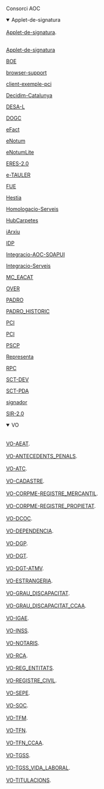 Consorci AOC


<details open>
<summary>Applet-de-signatura</summary><br><a href="https://github.com/ConsorciAOC/Applet-de-signatura">Applet-de-signatura</a>.</details></br>


[Applet-de-signatura][1]

[1]:https://github.com/ConsorciAOC/Applet-de-signatura

[BOE][2]

[2]:https://github.com/ConsorciAOC/BOE

[browser-support][3]

[3]:https://github.com/ConsorciAOC/browser-support

[client-exemple-pci][4]

[4]:https://github.com/ConsorciAOC/client-exemple-pci

[Decidim-Catalunya][5]

[5]:https://github.com/ConsorciAOC/Decidim-Catalunya

[DESA-L][6]	

[6]:https://github.com/ConsorciAOC/DESA-L

[DOGC][7]	

[7]:https://github.com/ConsorciAOC/DOGC

[eFact][8]	

[8]:https://github.com/ConsorciAOC/eFact

[eNotum][9]	

[9]:https://github.com/ConsorciAOC/eNotum

[eNotumLite][10]	

[10]:https://github.com/ConsorciAOC/eNotumLite

[ERES-2.0][11]	

[11]:https://github.com/ConsorciAOC/ERES-2.0

[e-TAULER][12]	

[12]:https://github.com/ConsorciAOC/e-TAULER

[FUE][13]	

[13]:https://github.com/ConsorciAOC/FUE

[Hestia][14]	

[14]:https://github.com/ConsorciAOC/Hestia

[Homologacio-Serveis][15]	

[15]:https://github.com/ConsorciAOC/Homologacio-Serveis

[HubCarpetes][16]	

[16]:https://github.com/ConsorciAOC/HubCarpetes

[iArxiu][17]	

[17]:https://github.com/ConsorciAOC/iArxiu

[IDP][18]	

[18]:https://github.com/ConsorciAOC/IDP

[Integracio-AOC-SOAPUI][19]	

[19]:https://github.com/ConsorciAOC/Integracio-AOC-SOAPUI

[Integracio-Serveis][20]	

[20]:https://github.com/ConsorciAOC/Integracio-Serveis

[MC_EACAT][21]	

[21]:https://github.com/ConsorciAOC/MC_EACAT

[OVER][22]	

[22]:https://github.com/ConsorciAOC/OVER

[PADRO][23]	

[23]:https://github.com/ConsorciAOC/PADRO

[PADRO_HISTORIC][24]	

[24]:https://github.com/ConsorciAOC/PADRO_HISTORIC

[PCI][25]	

[25]:https://github.com/ConsorciAOC/PCI

[PCI][26]	

[26]:https://github.com/ConsorciAOC/PCI

[PSCP][27]	

[27]:https://github.com/ConsorciAOC/PSCP

[Representa][28]	

[28]:https://github.com/ConsorciAOC/Representa

[RPC][29]	

[29]:https://github.com/ConsorciAOC/RPC

[SCT-DEV][30]	

[30]:https://github.com/ConsorciAOC/SCT-DEV

[SCT-PDA][31]	

[31]:https://github.com/ConsorciAOC/SCT-PDA

[signador][32]	

[32]:https://github.com/ConsorciAOC/signador

[SIR-2.0][33]	

[33]:https://github.com/ConsorciAOC/SIR-2.0

<details open><summary>VO</summary><br>
<br><a href="https://github.com/ConsorciAOC/VO-AEAT">VO-AEAT</a>.</br>
<br><a href="https://github.com/ConsorciAOC/VO-ANTECEDENTS_PENALS">VO-ANTECEDENTS_PENALS</a>.</br>
<br><a href="https://github.com/ConsorciAOC/VO-ATC">VO-ATC</a>.</br>
<br><a href="https://github.com/ConsorciAOC/VO-CADASTRE">VO-CADASTRE</a>.</br>
<br><a href="https://github.com/ConsorciAOC/VO-CORPME-REGISTRE_MERCANTIL">VO-CORPME-REGISTRE_MERCANTIL</a>.</br>
<br><a href="https://github.com/ConsorciAOC/VO-CORPME-REGISTRE_PROPIETAT">VO-CORPME-REGISTRE_PROPIETAT</a>.</br>
<br><a href="https://github.com/ConsorciAOC/VO-DCOC">VO-DCOC</a>.</br>
<br><a href="https://github.com/ConsorciAOC/VO-DEPENDENCIA">VO-DEPENDENCIA</a>.</br>
<br><a href="https://github.com/ConsorciAOC/VO-DGP">VO-DGP</a>.</br>
<br><a href="https://github.com/ConsorciAOC/VO-DGT">VO-DGT</a>.</br>
<br><a href="https://github.com/ConsorciAOC/VO-DGT-ATMV">VO-DGT-ATMV</a>.</br>
<br><a href="https://github.com/ConsorciAOC/VO-ESTRANGERIA">VO-ESTRANGERIA</a>.</br>
<br><a href="https://github.com/ConsorciAOC/VO-GRAU_DISCAPACITAT">VO-GRAU_DISCAPACITAT</a>.</br>
<br><a href="https://github.com/ConsorciAOC/VO-GRAU_DISCAPACITAT_CCAA">VO-GRAU_DISCAPACITAT_CCAA</a>.</br>
<br><a href="https://github.com/ConsorciAOC/VO-IGAE">VO-IGAE</a>.</br>
<br><a href="https://github.com/ConsorciAOC/VO-INSS">VO-INSS</a>.</br>
<br><a href="https://github.com/ConsorciAOC/VO-NOTARIS">VO-NOTARIS</a>.</br>
<br><a href="https://github.com/ConsorciAOC/VO-RCA">VO-RCA</a>.</br>
<br><a href="https://github.com/ConsorciAOC/VO-REG_ENTITATS">VO-REG_ENTITATS</a>.</br>
<br><a href="https://github.com/ConsorciAOC/VO-REGISTRE_CIVIL">VO-REGISTRE_CIVIL</a>.</br>
<br><a href="https://github.com/ConsorciAOC/VO-SEPE">VO-SEPE</a>.</br>
<br><a href="https://github.com/ConsorciAOC/VO-SOC">VO-SOC</a>.</br>
<br><a href="https://github.com/ConsorciAOC/VO-TFM">VO-TFM</a>.</br>
<br><a href="https://github.com/ConsorciAOC/VO-TFN">VO-TFN</a>.</br>
<br><a href="https://github.com/ConsorciAOC/VO-TFN_CCAA">VO-TFN_CCAA</a>.</br>
<br><a href="https://github.com/ConsorciAOC/VO-TGSS">VO-TGSS</a>.</br>
<br><a href="https://github.com/ConsorciAOC/VO-TGSS_VIDA_LABORAL">VO-TGSS_VIDA_LABORAL</a>.</br>
<br><a href="https://github.com/ConsorciAOC/VO-TITULACIONS">VO-TITULACIONS</a>.</br>